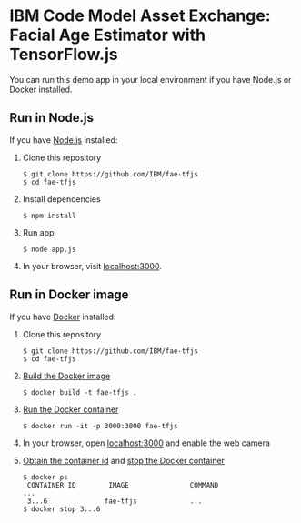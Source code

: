 # IBM Code Model Asset Exchange: Facial Age Estimator with TensorFlow.js

You can run this demo app in your local environment if you have Node.js or Docker installed.

## Run in Node.js

If you have [Node.js](https://nodejs.org/en/download/) installed:

1. Clone this repository

   ```
   $ git clone https://github.com/IBM/fae-tfjs
   $ cd fae-tfjs
   ```

2. Install dependencies

   ```
   $ npm install
   ```

3. Run app

   ```
   $ node app.js
   ```

4. In your browser, visit [localhost:3000](http://localhost:3000).


## Run in Docker image

If you have [Docker](https://www.docker.com/products/docker-desktop) installed:

1. Clone this repository

   ```
   $ git clone https://github.com/IBM/fae-tfjs
   $ cd fae-tfjs
   ```

2. [Build the Docker image](https://docs.docker.com/engine/reference/commandline/build/)

   ```
   $ docker build -t fae-tfjs .
   ```

3. [Run the Docker container](https://docs.docker.com/engine/reference/commandline/run/)

   ```
   $ docker run -it -p 3000:3000 fae-tfjs
   ``` 

4. In your browser, open [localhost:3000](http://localhost:3000) and enable the web camera

5. [Obtain the container id](https://docs.docker.com/engine/reference/commandline/ps/) and [stop the Docker container](https://docs.docker.com/engine/reference/commandline/stop/)

   ```
   $ docker ps 
    CONTAINER ID        IMAGE               COMMAND                  ...
    3...6              fae-tfjs             ...
   $ docker stop 3...6  
   ```
